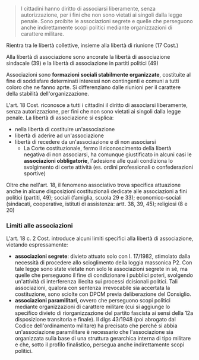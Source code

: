 > I cittadini hanno diritto di associarsi liberamente, senza autorizzazione, per i fini che non sono vietati ai singoli dalla legge penale.
> Sono proibite le associazioni segrete e quelle che perseguono anche indirettamente scopi politici mediante organizzazioni di carattere militare.

Rientra tra le libertà collettive, insieme alla libertà di riunione (17 Cost.)

Alla libertà di associazione sono ancorate la libertà di associazione sindacale (39) e la libertà di associazione in partiti politici (49)

Associazioni sono **formazioni sociali stabilmente organizzate**, costituite al fine di soddisfare determinati interessi non contingenti e comuni a tutti coloro che ne fanno aprte.
Si differenziano dalle riunioni per il carattere della stabilità dell'organizzazione.

L'art. 18 Cost. riconosce a tutti i cittadini il diritto di associarsi liberamente, senza autorizzazione, per fini che non sono vietati ai singoli dalla legge penale.
La libertà di associazione si esplica:
- nella libertà di costituire un'associazione
- libertà di aderire ad un'associazione
- libertà di recedere da un'associazione e di non associarsi
	- La Corte costituzionale, fermo il riconoscimento della libertà negativa di non associarsi, ha comunque giustificato in alcuni casi le **associazioni obbligatorie**, l'adesione alle quali condiziona lo svolgimento di certe attività (es. ordini professionali o confederazioni sportive)

Oltre che nell'art. 18, il fenomeno associativo trova specifica attuazione anche in alcune disposizioni costituzionali dedicate alle associazioni a fini politici (partiti, 49); sociali (famiglia, scuola 29 e 33); economico-sociali (sindacati, cooperative, istituti di assistenza: artt. 38, 39, 45); religiosi (8 e 20)

### Limiti alle associazioni
L'art. 18 c. 2 Cost. introduce alcuni limiti specifici alla libertà di associazione, vietando espressamente:
- **associazioni segrete**: divieto attuato solo con l. 17/1982, stimolato dalla necessità di procedere allo scioglimento della loggia massonica P2. Con tale legge sono state vietate non solo le associazioni segrete in sé, ma quelle che perseguono il fine di condizionare i pubblici poteri, svolgendo un'attività di interferenza illecita sui processi dcisionali politici. Tali associazioni, qualora con sentenza irrevocabile sia accertata la costituzione, sono sciolte con DPCM previa deliberazione del Consiglio.
- **associazioni paramilitari**, ovvero che perseguono scopi politici mediante organizzazioni di carattere militare (cui si aggiunge lo specifico divieto di riorganizzazione del partito fascista ai sensi della 12a disposizione transitoria e finale). Il dlgs 43/1948 (poi abrogato dal Codice dell'ordinamento militare) ha precisato che perché si abbia un'associazione paramilitare è necessario che l'associazione sia organizzata sulla base di una struttura gerarchica interna di tipo militare e che, sotto il profilo finalistico, persegua anche indirettamente scopi politici.
